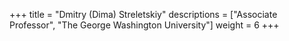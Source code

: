 +++
title = "Dmitry (Dima) Streletskiy"
descriptions = ["Associate Professor", "The George Washington University"]
weight = 6
+++